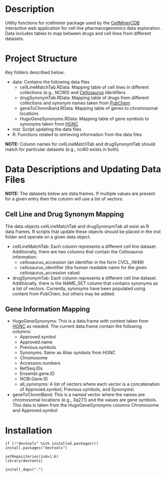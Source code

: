 # Description

Utility functions for rcellminer package used by the [CellMinerCDB](https://github.com/CBIIT/cellminercdb) interactive web application for cell line pharmacogenomics data exploration. Data includes tables to map between drugs and cell lines from different datasets.

# Project Structure

Key folders described below:

-   data: Contains the following data files
    -   cellLineMatchTab.RData: Mapping table of cell lines in different collections (e.g., NCI60) and [Cellosaurus](https://www.cellosaurus.org/) identifiers.
    -   drugSynonymTab.RData: Mapping table of drugs from different collections and synonym names taken from [PubChem](https://pubchem.ncbi.nlm.nih.gov/)
    -   geneToChromBand.RData: Mapping table of genes to chromosomal locations
    -   HugoGeneSynonyms.RData: Mapping table of gene symbols to synonyms taken from [HGNC](https://www.genenames.org/)
-   inst: Script updating the data files
-   R: Functions related to retrieving information from the data files

**NOTE:** Column names for cellLineMatchTab and drugSynonymTab should match for particular datasets (e.g., nci60 exists in both).

# Data Descriptions and Updating Data Files

**NOTE:** The datasets below are data.frames. If multiple values are present for a given entry then the column will use a list of vectors.

## Cell Line and Drug Synonym Mapping

The data objects cellLineMatchTab and drugSynonymTab all exist as R data.frames. R scripts that update these objects should be placed in the inst folder and operate on a given data object.

-   cellLineMatchTab: Each column represents a different cell line dataset. Additionally, there are two columns that contain the Cellosaurus information:
    -   cellosaurus_accession (an identifier in the form CVCL_IW49)
    -   cellosaurus_identifier (the human readable name for the given cellosaurus_accession value)
- drugSynonymTab: Each column represents a different cell line dataset. Additionally, there is the NAME_SET column that contains synonyms as a list of vectors. Currently, synonyms have been populated using content from PubChem, but others may be added.

## Gene Information Mapping

-   HugoGeneSynonyms: This is a data.frame with content taken from [HGNC](https://www.genenames.org/) as needed. The current data.frame contain the following columns:
    -   Approved.symbol
    -   Approved.name
    -   Previous.symbols
    -   Synonyms: Same as Alias symbols from HGNC
    -   Chromosome
    -   Accession.numbers
    -   RefSeq.IDs
    -   Ensembl.gene.ID
    -   NCBI.Gene.ID
    -   all_synonyms: A list of vectors where each vector is a concatenation of Approved.symbol, Previous.symbols, and Synonyms\
-   geneToChromBand: This is a named vector where the names are chromosomal locations (e.g., 3q27.1) and the values are gene symbols. This data is taken from the HugoGeneSynonyms columns Chromosome and Approved.symbol

# Installation

```         
if (!"devtools" %in% installed.packages()) install.packages("devtools")

setRepositories(ind=1:6)
library(devtools)

install_deps(".") 
```

